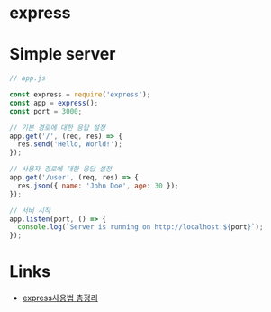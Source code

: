 # express



# Simple server

```javascript
// app.js

const express = require('express');
const app = express();
const port = 3000;

// 기본 경로에 대한 응답 설정
app.get('/', (req, res) => {
  res.send('Hello, World!');
});

// 사용자 경로에 대한 응답 설정
app.get('/user', (req, res) => {
  res.json({ name: 'John Doe', age: 30 });
});

// 서버 시작
app.listen(port, () => {
  console.log(`Server is running on http://localhost:${port}`);
});
```

# Links
* [express사용법 총정리](https://m.blob.naver.com/hj_kim97/222913693753)